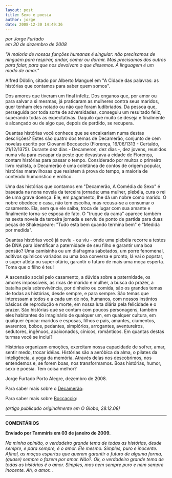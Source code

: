 ```yaml
---
layout: post
title: Sexo e poesia
author: jorge
date: 2008-12-30 14:49:36
---
```

*por Jorge Furtado*\
*em 30 de dezembro de 2008*

*"A maioria de nossas funções humanas é singular: não precisamos de ninguém para respirar, andar, comer ou dormir. Mas precisamos dos outros para falar, para que nos devolvam o que dissemos. A linguagem é um modo de amar."*

Alfred Döblin, citado por Alberto Manguel em "A Cidade das palavras: as histórias que contamos para saber quem somos".

Dos amores que tiveram um final infeliz. Dos enganos que, por amor ou para salvar a si mesmas, já praticaram as mulheres contra seus maridos, quer tenham eles notado ou não que foram ludibriados. Da pessoa que, perseguida por toda sorte de adversidades, conseguiu um resultado feliz, superando todas as expectativas. Daquilo que muito se deseja e finalmente é alcançado ou de algo que, depois de perdido, se recupera.

Quantas histórias você conhece que se encaixariam numa destas descrições? Estes são quatro dos temas de Decamerão, conjunto de cem novelas escrito por Giovanni Boccaccio (Florença, 16/06/1313 - Certaldo, 21/12/1375). Durante dez dias - Decameron, dez dias -, dez jovens, reunidos numa vila para escapar da peste que devastava a cidade de Florença, contam histórias para passar o tempo. Considerado por muitos o primeiro livro realista, o Decamerão é uma coletânea de contos de origem popular, histórias maravilhosas que resistem à prova do tempo, a maioria de conteúdo humorístico e erótico.

Uma das histórias que contamos em "Decamerão, A Comédia do Sexo" é baseada na nona novela da terceira jornada: uma mulher, plebéia, cura o rei de uma grave doença. Ele, em pagamento, lhe dá um nobre como marido. O nobre obedece e casa, não tem escolha, mas recusa-se a consumar o casamento. Ela, sem que ele saiba, troca de lugar com sua amante e finalmente torna-se esposa de fato. O "truque da cama" aparece também na sexta novela da terceira jornada e serviu de ponto de partida para duas peças de Shakespeare: "Tudo está bem quando termina bem" e "Medida por medida".

Quantas histórias você já ouviu - ou viu - onde uma plebéia recorre a testes de DNA para identificar a paternidade de seu filho e garantir uma boa pensão? Uma camisinha ou um diafragma sabotados, um porre fenomenal, aditivos químicos variados ou uma boa conversa e pronto, lá vai o popstar, o super atleta ou super otário, garantir o futuro de mais uma moça esperta. Toma que o filho é teu!

A ascensão social pelo casamento, a dúvida sobre a paternidade, os amores impossíveis, as rixas de marido e mulher, a busca do prazer, a batalha pela sobrevivência, por dinheiro ou comida, são os grandes temas de todas as histórias, desde sempre, e para sempre. São temas que interessam a todos e a cada um de nós, humanos, com nossos instintos básicos de reprodução e morte, em nossa luta diária pela felicidade e o prazer. São histórias que se contam com poucos personagens, também eles habitantes do imaginário de qualquer um, em qualquer cultura, em qualquer época: maridos e esposas, filhos e pais, amantes, ciumentos, avarentos, bobos, pedantes, simplórios, arrogantes, aventureiros, sedutores, ingênuos, apaixonados, cínicos, românticos. Em quantas destas turmas você se inclui?

Histórias organizam emoções, exercitam nossa capacidade de sofrer, amar, sentir medo, trocar idéias. Histórias são a aeróbica da alma, o pilates da inteligência, a yoga da memória. Através delas nos descobrimos, nos entendemos e, se forem boas, nos transformamos. Boas histórias, humor, sexo e poesia. Tem coisa melhor?

Jorge Furtado Porto Alegre, dezembro de 2008.

Para saber mais sobre o [Decamerão](http://pt.wikipedia.org/wiki/Decamer%C3%A3o):

Para saber mais sobre [Boccaccio](http://pt.wikipedia.org/wiki/Giovanni_Boccaccio):

*(artigo publicado originalmente em O Globo, 28.12.08)*

- - -

**COMENTÁRIOS**

**Enviado por Tammiris em 03 de janeiro de 2009.**

*Na minha opinião, o verdadeiro grande tema de todas as histórias, desde sempre, e para sempre, é o amor. Ele mesmo. Simples, puro e inocente. Afinal, as moças espertas que querem garantir o futuro de alguma forma, (quase) sempre o fazem por amor. Não?. Ok, o verdadeiro grande tema de todas as histórias é o amor. Simples, mas nem sempre puro e nem sempre inocente. Ah, o amor...*